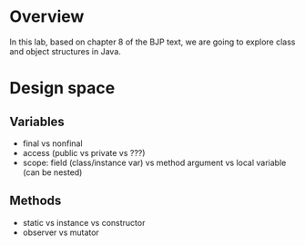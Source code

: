 # Overview

In this lab, based on chapter 8 of the BJP text, we are going to explore class and object structures in Java.

# Design space

## Variables

- final vs nonfinal
- access (public vs private vs ???)
- scope: field (class/instance var) vs method argument vs local variable (can be nested)

## Methods

- static vs instance vs constructor
- observer vs mutator

# 
